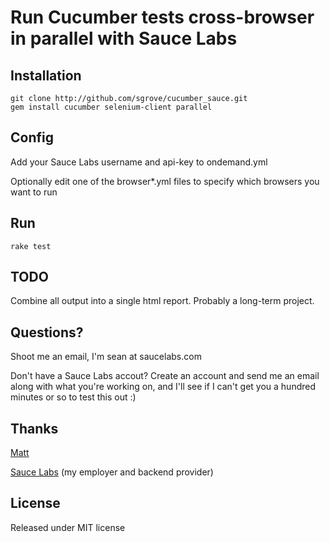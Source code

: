 Run Cucumber tests cross-browser in parallel with Sauce Labs
============================================================
Installation
------------

    git clone http://github.com/sgrove/cucumber_sauce.git
    gem install cucumber selenium-client parallel
        
Config
------
Add your Sauce Labs username and api-key to ondemand.yml

Optionally edit one of the browser*.yml files to specify which browsers you want to run

Run
---

    rake test

TODO
----
Combine all output into a single html report. Probably a long-term project.

Questions?
----------
Shoot me an email, I'm sean at saucelabs.com

Don't have a Sauce Labs accout?
Create an account and send me an email along with what you're working on, and I'll see if I can't get you a hundred minutes or so to test this out :)

Thanks
------
[Matt][1]

[Sauce Labs][2] (my employer and backend provider) 

License
-------
Released under MIT license

  [1]: http://wolfewebservices.com/blog/testing-multiple-browsers-selenium-and-cucumber
  [2]: http://saucelabs.com/
        
